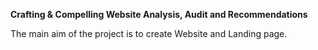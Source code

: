 **Crafting & Compelling Website Analysis, Audit and Recommendations**

The main aim of the project is to create Website and Landing page.
